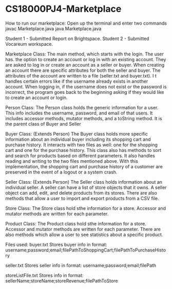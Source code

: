 # CS18000PJ4-Marketplace
How to run our marketplace: 
Open up the terminal and enter two commands 
javac Marketplace.java 
java Marketplace.java 

Student 1 - Submitted Report on Brightspace. 
Student 2 - Submitted Vocareum workspace.

Marketplace Class: 
The main method, which starts with the login. The user has. the option to create an account or log in with an existing account. 
They are asked to log in or create an account as a seller or buyer. 
When creating an account there are specific attributes for both the seller and buyer.
The attributes of the account are written to a file (seller.txt and buyer.txt). I
t handles certain errors like if the username already exists in another account. 
When logging in, if the username does not exist or the password is incorrect, 
the program goes back to the beginning asking if they would like to create an account or login.

Person Class:
The Person class holds the generic information for a user. This info
includes the username, password, and email of that users. It includes 
accessor methods, mutator methods, and a toString method. It is the parent class 
of Buyer and Seller

Buyer Class: (Extends Person)
The Buyer class holds more specific information about an individual buyer including
its shopping cart and purchase history. It interacts with two files as well: one
for the shopping cart and one for the purchase history. This class also has methods 
to sort and search for products based on different parameters. It also handles
reading and writing to the two files mentioned above. With this implementation,
the shopping cart and purchase history of a customer are preserved in the event 
of a logout or a system crash. 

Seller Class: (Extends Person)
The Seller class holds information about an individual seller. A seller
can have a list of store objects that it owns. A seller object can add,
edit, and delete products from its stores. There are also methods that allow
a user to import and export products from a CSV file. 

Store Class:
The Store class hold sthe information for a store. Accessor and mutator
methods are written for each parameter.

Product Class:
The Product class hold sthe information for a store. Accessor and mutator
methods are written for each parameter. There are also methods which 
allow a user to see statistics about a specific product.

Files used:
buyer.txt
Stores buyer info in format:
username;password;email;filePathToShoppingCart;filePathToPurchaseHistory

seller.txt
Stores seller info in format:
username;password;email;filePath

storeListFile.txt
Stores info in format:
sellerName;storeName;storeRevenue;filePathToStore


